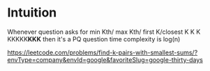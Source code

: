 # Intuition
Whenever question asks for min Kth/ max Kth/ first K/closest K K K KKKKK**KKK** then it's a PQ question
time complexity is log(n)


https://leetcode.com/problems/find-k-pairs-with-smallest-sums/?envType=company&envId=google&favoriteSlug=google-thirty-days
